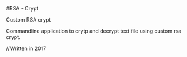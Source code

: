 #RSA - Crypt

Custom RSA crypt

Commandline application to crytp and decrypt text file using custom rsa crypt.

//Written in 2017
